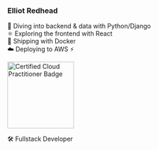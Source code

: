 ### Elliot Redhead

:snake: Diving into backend & data with Python/Django  
⚛️ Exploring the frontend with React  
🐳 Shipping with Docker  
☁️ Deploying to AWS :zap:  

<img src="https://elliot-portfolio.s3.eu-west-2.amazonaws.com/aws-certified-cloud-practitioner.png" alt="Certified Cloud Practitioner Badge" width="150"/>  

🛠 Fullstack Developer  
